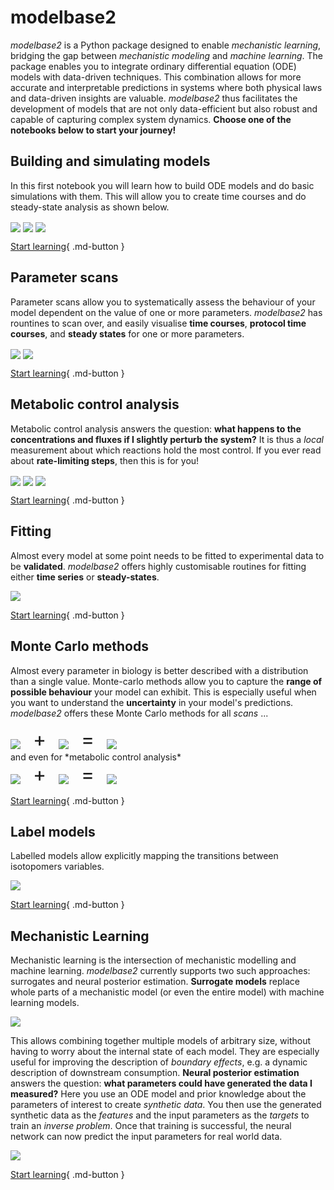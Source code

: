 # modelbase2

*modelbase2* is a Python package designed to enable *mechanistic learning*, bridging the gap between *mechanistic modeling* and *machine learning*.
The package enables you to integrate ordinary differential equation (ODE) models with data-driven techniques.
This combination allows for more accurate and interpretable predictions in systems where both physical laws and data-driven insights are valuable.
*modelbase2* thus facilitates the development of models that are not only data-efficient but also robust and capable of capturing complex system dynamics.
**Choose one of the notebooks below to start your journey!**

## Building and simulating models

In this first notebook you will learn how to build ODE models and do basic simulations with them.
This will allow you to create time courses and do steady-state analysis as shown below.

<div>
    <img src="assets/time-course.png"
         style="vertical-align:middle; max-height: 175px;" />
    <img src="assets/protocol-time-course.png"
         style="vertical-align:middle; max-height: 175px;" />
    <img src="assets/steady-state.png"
         style="vertical-align:middle; max-height: 175px;" />
</div>

[Start learning](basics.ipynb){ .md-button }

## Parameter scans

Parameter scans allow you to systematically assess the behaviour of your model dependent on the value of one or more parameters.
*modelbase2* has rountines to scan over, and easily visualise **time courses**, **protocol time courses**, and **steady states** for one or more parameters.
<div>
    <img src="assets/time-course-by-parameter.png"
         style="vertical-align:middle; max-height: 175px;" />
    <img src="assets/parameter-scan-2d.png"
         style="vertical-align:middle; max-height: 175px;" />
</div>

[Start learning](scans.ipynb){ .md-button }

## Metabolic control analysis

Metabolic control analysis answers the question: **what happens to the concentrations and fluxes if I slightly perturb the system?**
It is thus a *local* measurement about which reactions hold the most control.
If you ever read about **rate-limiting steps**, then this is for you!
<div>
    <img src="assets/variable-elasticity.png"
         style="vertical-align:middle; max-height: 175px;" />
    <img src="assets/parameter-elasticity.png"
         style="vertical-align:middle; max-height: 175px;" />
    <img src="assets/response-coefficient.png"
         style="vertical-align:middle; max-height: 175px;" />
</div>

[Start learning](mca.ipynb){ .md-button }

## Fitting

Almost every model at some point needs to be fitted to experimental data to be **validated**.
*modelbase2* offers highly customisable routines for fitting either **time series** or **steady-states**.

<img src="assets/fitting.png" style="max-height: 175px;" />

[Start learning](fitting.ipynb){ .md-button }


## Monte Carlo methods

Almost every parameter in biology is better described with a distribution than a single value.
Monte-carlo methods allow you to capture the **range of possible behaviour** your model can exhibit.
This is especially useful when you want to understand the **uncertainty** in your model's predictions.
*modelbase2* offers these Monte Carlo methods for all *scans*  ...
<div>
    <img src="assets/time-course.png"
         style='vertical-align:middle; max-height: 175px;'/>
    <span style='padding: 0 1rem; font-size: 2rem'>+</span>
    <img src="assets/parameter-distribution.png"
         style='vertical-align:middle; max-height: 175px'/>
    <span style='padding: 0 1rem; font-size: 2rem'>=</span>
    <img src="assets/mc-time-course.png"
         style='vertical-align:middle; max-height: 175px'/>
</div>
and even for *metabolic control analysis*
<div>
    <img src="assets/parameter-elasticity.png"
         style='vertical-align:middle; max-height: 175px;'/>
    <span style='padding: 0 1rem; font-size: 2rem'>+</span>
    <img src="assets/parameter-distribution.png"
         style='vertical-align:middle; max-height: 175px'/>
    <span style='padding: 0 1rem; font-size: 2rem'>=</span>
    <img src="assets/violins.png"
         style='vertical-align:middle; max-height: 175px'/>
</div>

[Start learning](monte-carlo.ipynb){ .md-button }

## Label models

Labelled models allow explicitly mapping the transitions between isotopomers variables.

<img src="assets/cbb-labeled.png" style="max-width: 30rem;">


[Start learning](label-models.ipynb){ .md-button }

## Mechanistic Learning

Mechanistic learning is the intersection of mechanistic modelling and machine learning.
*modelbase2* currently supports two such approaches: surrogates and neural posterior estimation.
**Surrogate models** replace whole parts of a mechanistic model (or even the entire model) with machine learning models.

<img src="assets/surrogate.png" style="max-height: 300px;">

This allows combining together multiple models of arbitrary size, without having to worry about the internal state of each model.
They are especially useful for improving the description of *boundary effects*, e.g. a dynamic description of downstream consumption.
**Neural posterior estimation** answers the question: **what parameters could have generated the data I measured?**
Here you use an ODE model and prior knowledge about the parameters of interest to create *synthetic data*.
You then use the generated synthetic data as the *features* and the input parameters as the *targets* to train an *inverse problem*.
Once that training is successful, the neural network can now predict the input parameters for real world data.

<img src="assets/npe.png" style="max-height: 175px;">


[Start learning](mxl.ipynb){ .md-button }

